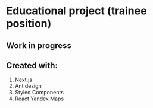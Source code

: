 
# Educational project (trainee position)

## Work in progress

## Created with:
1. Next.js
2. Ant design
3. Styled Components
4. React Yandex Maps 
